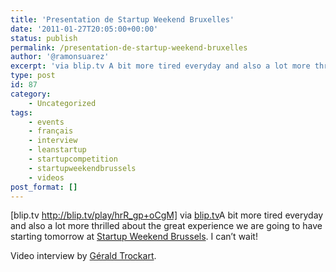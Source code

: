 ```yaml
---
title: 'Presentation de Startup Weekend Bruxelles'
date: '2011-01-27T20:05:00+00:00'
status: publish
permalink: /presentation-de-startup-weekend-bruxelles
author: '@ramonsuarez'
excerpt: 'via blip.tv A bit more tired everyday and also a lot more thrilled about the great experience we are going to have starting tomorrow at Startup Weekend Brussels. I can''t wait! Video interview by G??rald Trockart.'
type: post
id: 87
category:
    - Uncategorized
tags:
    - events
    - français
    - interview
    - leanstartup
    - startupcompetition
    - startupweekendbrussels
    - videos
post_format: []
---
```

[blip.tv http://blip.tv/play/hrR_gp+oCgM] via [blip.tv](http://blip.tv/file/4689000)</div>A bit more tired everyday and also a lot more thrilled about the great experience we are going to have starting tomorrow at [Startup Weekend Brussels](http://brussels.startupweekend.org). I can’t wait!

Video interview by [Gérald Trockart](http://twitter.com/#!/GeraldTrokart).

</div>